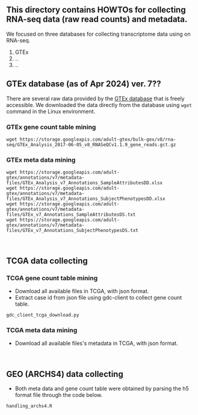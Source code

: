 ## This directory contains HOWTOs for collecting RNA-seq data (raw read counts) and metadata.
We focused on three databases for collecting transcriptome data using on RNA-seq.
1. GTEx
2. ..
3. ..
   
## GTEx database (as of Apr 2024) ver. 7??
There are several raw data provided by the [GTEx database]() that is freely accessible. We downloaded the data directly from the database using ```wget``` command in the Linux environment.

### GTEx gene count table mining

~~~
wget https://storage.googleapis.com/adult-gtex/bulk-gex/v8/rna-seq/GTEx_Analysis_2017-06-05_v8_RNASeQCv1.1.9_gene_reads.gct.gz
~~~

### GTEx meta data mining

~~~
wget https://storage.googleapis.com/adult-gtex/annotations/v7/metadata-files/GTEx_Analysis_v7_Annotations_SampleAttributesDD.xlsx
wget https://storage.googleapis.com/adult-gtex/annotations/v7/metadata-files/GTEx_Analysis_v7_Annotations_SubjectPhenotypesDD.xlsx
wget https://storage.googleapis.com/adult-gtex/annotations/v7/metadata-files/GTEx_v7_Annotations_SampleAttributesDS.txt
wget https://storage.googleapis.com/adult-gtex/annotations/v7/metadata-files/GTEx_v7_Annotations_SubjectPhenotypesDS.txt
~~~


<br/>

## TCGA data collecting
### TCGA gene count table mining
+ Download all available files in TCGA, with json format.
+ Extract case id from json file using gdc-client to collect gene count table.

~~~
gdc_client_tcga_download.py
~~~


### TCGA meta data mining
+ Download all available files's metadata in TCGA, with json format.

<br/>

## GEO (ARCHS4) data collecting
+ Both meta data and gene count table were obtained by parsing the h5 format file through the code below. 
~~~
handling_archs4.R
~~~
